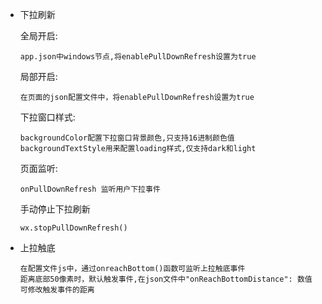 - 下拉刷新

  全局开启:

  ```
  app.json中windows节点,将enablePullDownRefresh设置为true
  ```

  局部开启:

    ```
  在页面的json配置文件中，将enablePullDownRefresh设置为true
    ```

  下拉窗口样式:

  ```
  backgroundColor配置下拉窗口背景颜色,只支持16进制颜色值
  backgroundTextStyle用来配置loading样式,仅支持dark和light
  ```

  页面监听:

  ```
  onPullDownRefresh	监听用户下拉事件
  ```

  手动停止下拉刷新

  ```
  wx.stopPullDownRefresh()
  ```

  

- 上拉触底

  ```
  在配置文件js中，通过onreachBottom()函数可监听上拉触底事件
  距离底部50像素时，默认触发事件,在json文件中"onReachBottomDistance": 数值  可修改触发事件的距离
  ```

  